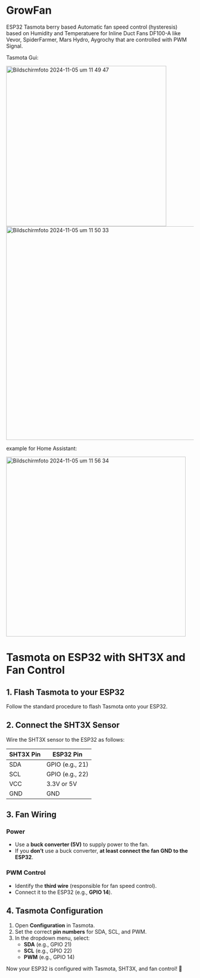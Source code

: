 # GrowFan
ESP32 Tasmota berry based Automatic fan speed control (hysteresis) based on Humidity and Temperatuere for Inline Duct Fans DF100-A like Vevor, SpiderFarmer, Mars Hydro, Aygrochy that are controlled with PWM Signal.

Tasmota Gui:

<img width="430" alt="Bildschirmfoto 2024-11-05 um 11 49 47" src="https://github.com/user-attachments/assets/d8100166-7f3e-4f48-ad41-4b9412179564">

<img width="573" alt="Bildschirmfoto 2024-11-05 um 11 50 33" src="https://github.com/user-attachments/assets/74fac2a6-6747-404c-ab1a-bf0a5fae64d8">

example for Home Assistant:

<img width="482" alt="Bildschirmfoto 2024-11-05 um 11 56 34" src="https://github.com/user-attachments/assets/dc5285e8-6ef4-42d5-af67-b5b2433b3583">

# Tasmota on ESP32 with SHT3X and Fan Control

## 1. Flash Tasmota to your ESP32  

Follow the standard procedure to flash Tasmota onto your ESP32.

## 2. Connect the SHT3X Sensor  

Wire the SHT3X sensor to the ESP32 as follows:  

| SHT3X Pin | ESP32 Pin |
|-----------|----------|
| SDA       | GPIO (e.g., 21) |
| SCL       | GPIO (e.g., 22) |
| VCC       | 3.3V or 5V |
| GND       | GND |

## 3. Fan Wiring  

### Power  
- Use a **buck converter (5V)** to supply power to the fan.  
- If you **don’t** use a buck converter, **at least connect the fan GND to the ESP32**.  

### PWM Control  
- Identify the **third wire** (responsible for fan speed control).  
- Connect it to the ESP32 (e.g., **GPIO 14**).  

## 4. Tasmota Configuration  

1. Open **Configuration** in Tasmota.  
2. Set the correct **pin numbers** for SDA, SCL, and PWM.  
3. In the dropdown menu, select:  
   - **SDA** (e.g., GPIO 21)  
   - **SCL** (e.g., GPIO 22)  
   - **PWM** (e.g., GPIO 14)  

Now your ESP32 is configured with Tasmota, SHT3X, and fan control! 🚀  

